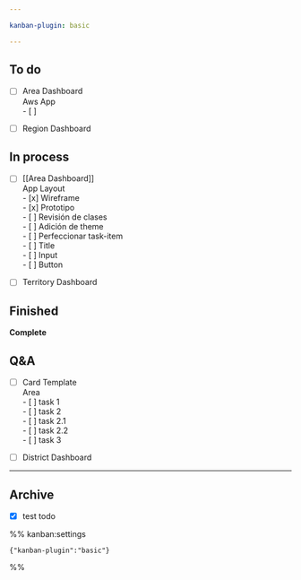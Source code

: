 ```yaml
---

kanban-plugin: basic

---
```


## To do

- [ ] Area Dashboard<br>    Aws App<br>    \- \[ \]
- [ ] Region Dashboard


## In process

- [ ] [[Area Dashboard]]<br>    App Layout<br>    \- \[x\] Wireframe<br>    \- \[x\] Prototipo<br>    \- \[ \] Revisión de clases<br>    \- \[ \] Adición de theme<br>    \- \[ \] Perfeccionar task\-item<br>    	- [ ] Title<br>    	- [ ] Input<br>    	- [ ] Button
- [ ] Territory Dashboard


## Finished

**Complete**


## Q&A

- [ ] Card Template<br>    Area<br>    \- \[ \] task 1<br>    \- \[ \] task 2<br>    	- [ ] task 2.1<br>    	- [ ] task 2.2<br>    \- \[ \] task 3
- [ ] District Dashboard


***

## Archive

- [x] test todo

%% kanban:settings
```
{"kanban-plugin":"basic"}
```
%%